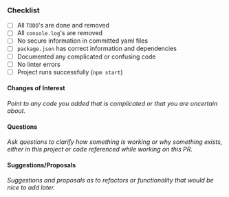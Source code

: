 ### Checklist
- [ ] All `TODO`'s are done and removed
- [ ] All `console.log`'s are removed
- [ ] No secure information in committed yaml files
- [ ] `package.json` has correct information and dependencies
- [ ] Documented any complicated or confusing code
- [ ] No linter errors
- [ ] Project runs successfully (`npm start`)

#### Changes of Interest
_Point to any code you added that is complicated or that you are uncertain about._

#### Questions
_Ask questions to clarify how something is working or why something exists, either in this project or code referenced while working on this PR._

#### Suggestions/Proposals
_Suggestions and proposals as to refactors or functionality that would be nice to add later._
